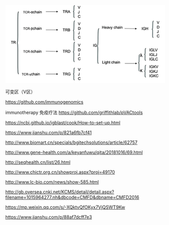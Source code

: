 
![](pics/20200609.png)

可变区（V区）

https://github.com/immunogenomics

immunotherapy 免疫疗法
https://github.com/griffithlab/pVACtools

https://ncbi.github.io/igblast/cook/How-to-set-up.html


https://www.jianshu.com/p/821a6fb7cf41

http://www.biomart.cn/specials/bgitechsolutions/article/62757

http://www.gene-health.com/a/keyanfuwu/qita/20181016/69.html

http://seqhealth.cn/list/26.html

http://www.chictr.org.cn/showproj.aspx?proj=49170

http://www.lc-bio.com/news/show-585.html

http://gb.oversea.cnki.net/KCMS/detail/detail.aspx?filename=1015964277.nh&dbcode=CMFD&dbname=CMFD2016

https://mp.weixin.qq.com/s/-XQktvQfOKyx7VjQSWT9Kw


https://www.jianshu.com/p/88af7dcff7e3
